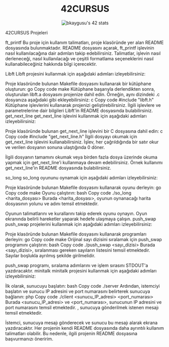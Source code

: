<H1 align = "center" >42CURSUS </H1>
<p align="center" href="https://github.com/JaeSeoKim/badge42"><img src="https://badge42.vercel.app/api/v2/cl6nezdek00060hml21ixm9m8/stats?cursusId=21&coalitionId=233"" alt="bkaygusu's 42 stats" > </p>

  
  42CURSUS Projeleri
 
ft_printf
Bu proje için kullanım talimatları, proje klasöründe yer alan README dosyasında bulunmaktadır. README dosyasını açarak, ft_printf işlevinin nasıl kullanılacağına dair adımları takip edebilirsiniz. Talimatlar, işlevin nasıl derleneceği, nasıl kullanılacağı ve çeşitli formatlama seçeneklerini nasıl kullanabileceğiniz hakkında bilgi içerecektir.

Libft
Libft projesini kullanmak için aşağıdaki adımları izleyebilirsiniz:

Proje klasöründe bulunan Makefile dosyasını kullanarak bir kütüphane oluşturun:
go
Copy code
make
Kütüphane başarıyla derlendikten sonra, oluşturulan libft.a dosyasını projenize dahil edin. Örneğin, aynı dizindeki .c dosyanıza aşağıdaki gibi ekleyebilirsiniz:
c
Copy code
#include "libft.h"
Kütüphane işlevlerini kullanarak projenizi geliştirebilirsiniz. İlgili işlevlere ve parametrelerine dair bilgileri Libft'in README dosyasında bulabilirsiniz.
get_next_line
get_next_line işlevini kullanmak için aşağıdaki adımları izleyebilirsiniz:

Proje klasöründe bulunan get_next_line işlevini bir C dosyasına dahil edin:
c
Copy code
#include "get_next_line.h"
İlgili dosyayı okumak için get_next_line işlevini kullanabilirsiniz. İşlev, her çağrıldığında bir satır okur ve verilen dosyanın sonuna ulaştığında 0 döner.

İlgili dosyanın tamamını okumak veya birden fazla dosya üzerinde okuma yapmak için get_next_line'i kullanmaya devam edebilirsiniz. Örnek kullanımı get_next_line'in README dosyasında bulabilirsiniz.

so_long
so_long oyununu oynamak için aşağıdaki adımları izleyebilirsiniz:

Proje klasöründe bulunan Makefile dosyasını kullanarak oyunu derleyin:
go
Copy code
make
Oyunu çalıştırın:
bash
Copy code
./so_long <harita_dosyası>
Burada <harita_dosyası>, oyunun oynanacağı harita dosyasının yolunu ve adını temsil etmektedir.

Oyunun talimatlarını ve kurallarını takip ederek oyunu oynayın. Oyun ekranında belirli hareketler yaparak hedefe ulaşmaya çalışın.
push_swap
push_swap projelerini kullanmak için aşağıdaki adımları izleyebilirsiniz:

Proje klasöründe bulunan Makefile dosyasını kullanarak programları derleyin:
go
Copy code
make
Orijinal sayı dizisini sıralamak için push_swap programını çalıştırın:
bash
Copy code
./push_swap <sayı_dizisi>
Burada <sayı_dizisi>, sıralanması gereken sayıların listesini temsil etmektedir. Sayılar boşlukla ayrılmış şekilde girilmelidir.

push_swap programı, sıralama adımlarını ve işlem sırasını STDOUT'a yazdıracaktır.
minitalk
minitalk projesini kullanmak için aşağıdaki adımları izleyebilirsiniz:

İlk olarak, sunucuyu başlatın:
bash
Copy code
./server
Ardından, istemciyi başlatın ve sunucu IP adresini ve port numarasını belirterek sunucuya bağlanın:
php
Copy code
./client <sunucu_IP_adresi> <port_numarası> <mesaj>
Burada <sunucu_IP_adresi> ve <port_numarası>, sunucunun IP adresini ve port numarasını temsil etmektedir. <mesaj>, sunucuya gönderilmek istenen mesajı temsil etmektedir.

İstemci, sunucuya mesajı gönderecek ve sunucu bu mesajı alarak ekrana yazdıracaktır.
Her projenin kendi README dosyasında daha ayrıntılı kullanım talimatları olabilir. Bu nedenle, ilgili projenin README dosyasına başvurmanızı öneririm.
